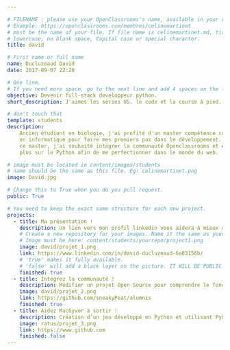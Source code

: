 ```yaml
---

# FILENAME : please use your OpenClassrooms's name, available in your url.
# Example: https://openclassrooms.com/membres/celinemartinet
# must be the name of your file. If file name is celinemartinet.md, title is celinemartinet.
# lowercase, no blank space, Capital case or special character.
title: david

# First name or full name
name: Ducluzeaud David
date: 2017-09-07 22:20

# One line.
# If you need more space, go to the next line and add 4 spaces on the left, as in 'description'.
objective: Devenir full-stack developpeur python.
short_description: J'aimes les séries US, le code et la course à pied.

# don't touch that
template: students
description: 
    Ancien étudiant en biologie, j'ai profité d'un master compétence complémentaire 
    en informatique pour faire mes premiers pas dans le développement. A la suite de
    ce master, j'ai souhaité intégrer la communauté Openclassrooms et en apprendre
    plus sur le Python afin de me perfectionner dans le monde du web.

# image must be located in content/images/students
# name should be the same as this file. Eg: celinemartinet.png
image: David.jpg

# Change this to True when you do you pull request.
public: True

# You need to keep the exact same structure for each new project.
projects:
  - title: Ma présentation !
    description: Un lien vers mon profil linkedin vous aidera à mieux me connaitre .
    # Create a new repository for your images. Name it the same as your nickname and profile picture.
    # Image must be here: content/students/yourrepo/project1.png
    image: david/projet_1.png
    link: https://www.linkedin.com/in/david-ducluzeaud-6a83156b/
    # 'true' makes it fully available.
    # 'false' will add a black layer on the picture. IT WILL BE PUBLIC!
    finished: true
  - title: Intégrez la communauté !
    description: Modifier un projet Open Source pour comprendre le fonctionnement de Git, de Github et des pull requests.
    image: david/projet_2.png
    link: https://github.com/sneakyPeat/alumnis
    finished: true
  - title: Aidez MacGyver à sortir !
    description: Création d’un jeu développé en Python et utilisant PyGame.
    image: ratus/projet_3.png
    link: https://www.github.com
    finished: false
---
```

